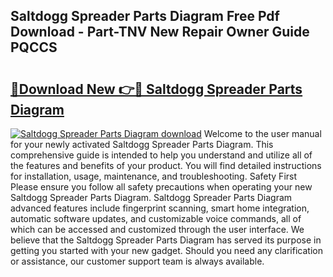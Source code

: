 ## Saltdogg Spreader Parts Diagram Free Pdf Download - Part-TNV New Repair Owner Guide PQCCS

# <h2><a href="http://dfuajr4.blite.top/?on=Saltdogg+Spreader+Parts+Diagram">🔗Download New 👉🔴 Saltdogg Spreader Parts Diagram</a></h2>

[![Saltdogg Spreader Parts Diagram download](https://i.imgur.com/lujVjoI.png)](http://dfuajr4.blite.top/?on=Saltdogg+Spreader+Parts+Diagram)
Welcome to the user manual for your newly activated Saltdogg Spreader Parts Diagram. This comprehensive guide is intended to help you understand and utilize all of the features and benefits of your product. You will find detailed instructions for installation, usage, maintenance, and troubleshooting. Safety First Please ensure you follow all safety precautions when operating your new Saltdogg Spreader Parts Diagram. Saltdogg Spreader Parts Diagram advanced features include fingerprint scanning, smart home integration, automatic software updates, and customizable voice commands, all of which can be accessed and customized through the user interface. We believe that the Saltdogg Spreader Parts Diagram has served its purpose in getting you started with your new gadget. Should you need any clarification or assistance, our customer support team is always available.
